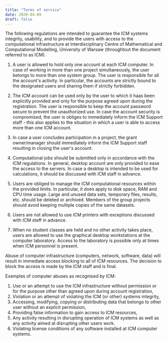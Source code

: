 ```yaml
---
title: "Terms of service"
date: 2020-04-09
draft: false
---
```


<!-- <Last revision: 2020-04-09 by M. Hermanowicz <m.hermanowicz@icm.edu.pl> -->

The following regulations are intended to guarantee the ICM systems
integrity, usability, and to provide the users with access to the
computational infrastructure at Interdisciplinary Centre of
Mathematical and Computational Modelling, University of Warsaw
(throughtout the document referred to as ICM).

1. A user is allowed to hold only one account at each ICM computer. In
case of working in more than one project simultaneously, the user
belongs to more than one system group. The user is responsible for all
the account's activity. In particular, the accounts are strictly bound
to the designated users and sharing them if strictly forbidden.

2. The ICM account can be used only by the user to which it haas been
explicitly provided and only for the purpose agreed upon during the
registration. The user is responsible to keep the account password
secure to prevent the unauthorized use. In case the account security
is compromised, the user is obliges to immediately inform the ICM
Support staff - this also applies to the situation in which a user is
able to access more than one ICM account.

3. In case a user concludes participation in a project, the grant
owner/manager should immediately inform the ICM Support staff
resulting in closing the user's account.

4. Computational jobs should be submitted only in accordance with the
ICM regulations. In general, desktop account are only provided to ease
the access to the servers. In case a desktop is intended to be used
for calculations, it should be discussed with ICM staff in advance.

5. Users are obliged to manage the ICM computational resources within
the provided limits. In particular, it does apply to disk space, RAM
and CPU time usage. Large and unused data sets, temporary files,
results, etc. should be deleted or archived. Members of the group
projects should avoid keeping multiple copies of the same datasets.

6. Users are not allowed to use ICM printers with exceptions discussed
with ICM staff in advance.

7. When no student classes are held and no other activity takes place,
users are allowed to use the graphical desktop workstations at the
computer laboratory. Access to the laboratory is possible only at
times when ICM personnel is present.

Abuse of computer infrastructure (computers, network, software, data)
will result in immediate access blocking to all of ICM resources. The
decision to block the access is made by the ICM staff and is final.

Examples of computer abuses as recognised by ICM:

1. Use or an attempt to use the ICM infrastructure without permission
or for the purpose other than agreed upon during account registration,
2. Violation or an attempt of violating the ICM (or other) systems integrity,
3. Accessing, modifying, copying or distributing data that belongs to other user without an explicit permission,
4. Providing false information to gain access to ICM resources,
5. Any activity resulting in disrupting operation of ICM systems as well as any activity aimed at disrupting other users work.
6. Violating license conditions of any software installed at ICM computer systems.
